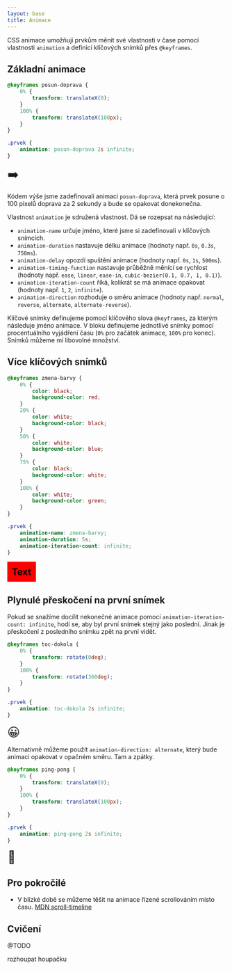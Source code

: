 ```yaml
---
layout: base
title: Animace
---
```


CSS animace umožňují prvkům měnit své vlastnosti v čase pomocí vlastnosti `animation` a definici klíčových snímků přes `@keyframes`.

## Základní animace

```css
@keyframes posun-doprava {
	0% {
		transform: translateX(0);
	}
	100% {
		transform: translateX(100px);
	}
}

.prvek {
	animation: posun-doprava 2s infinite;
}
```

<style>
@keyframes posun-doprava {
	0% {
		transform: translateX(0);
	}
	100% {
		transform: translateX(2em);
	}
}
</style>
<div style="font-size: 2em; animation: posun-doprava 2s infinite;">➡️</div>

Kódem výše jsme zadefinovali animaci `posun-doprava`, která prvek posune o 100 pixelů doprava za 2 sekundy a bude se opakovat donekonečna.

Vlastnost `animation` je sdružená vlastnost. Dá se rozepsat na následující:

- `animation-name` určuje jméno, které jsme si zadefinovali v klíčových snímcích.
- `animation-duration` nastavuje délku animace (hodnoty např. `0s`, `0.3s`, `750ms`).
- `animation-delay` opozdí spuštění animace (hodnoty např. `0s`, `1s`, `500ms`).
- `animation-timing-function` nastavuje průběžně měnící se rychlost (hodnoty např. `ease`, `linear`, `ease-in`, `cubic-bezier(0.1, 0.7, 1, 0.1)`).
- `animation-iteration-count` říká, kolikrát se má animace opakovat (hodnoty např. `1`, `2`, `infinite`).
- `animation-direction` rozhoduje o směru animace (hodnoty např. `normal`, `reverse`, `alternate`, `alternate-reverse`).

Klíčové snímky definujeme pomocí klíčového slova `@keyframes`, za kterým následuje jméno animace. V bloku definujeme jednotlivé snímky pomocí procentuálního vyjádření času (`0%` pro začátek animace, `100%` pro konec). Snímků můžeme mí libovolné množství.

## Více klíčových snímků

```css
@keyframes zmena-barvy {
	0% {
		color: black;
		background-color: red;
	}
	20% {
		color: white;
		background-color: black;
	}
	50% {
		color: white;
		background-color: blue;
	}
	75% {
		color: black;
		background-color: white;
	}
	100% {
		color: white;
		background-color: green;
	}
}

.prvek {
	animation-name: zmena-barvy;
	animation-duration: 5s;
	animation-iteration-count: infinite;
}
```

<style>
@keyframes zmena-barvy {
	0% {
		color: black;
		background-color: red;
	}
	20% {
		color: white;
		background-color: black;
	}
	50% {
		color: white;
		background-color: blue;
	}
	75% {
		color: black;
		background-color: white;
	}
	100% {
		color: white;
		background-color: green;
	}
}
</style>
<div style="font-size: 1.5em; animation: zmena-barvy 5s infinite; display: inline-block; padding: 0.5em; font-weight: bold;">Text</div>

## Plynulé přeskočení na první snímek

Pokud se snažíme docílit nekonečné animace pomocí `animation-iteration-count: infinite`, hodí se, aby byl první snímek stejný jako poslední. Jinak je přeskočení z posledního snímku zpět na první vidět.

```css
@keyframes toc-dokola {
	0% {
		transform: rotate(0deg);
	}
	100% {
		transform: rotate(360deg);
	}
}

.prvek {
	animation: toc-dokola 2s infinite;
}
```

<style>
@keyframes toc-dokola {
	0% {
		transform: rotate(0deg);
	}
	100% {
		transform: rotate(360deg);
	}
}
</style>
<div style="font-size: 2em; animation: toc-dokola 2s infinite; display: inline-block;">😀</div>

Alternativně můžeme použít `animation-direction: alternate`, který bude animaci opakovat v opačném směru. Tam a zpátky.

```css
@keyframes ping-pong {
	0% {
		transform: translateX(0);
	}
	100% {
		transform: translateX(100px);
	}
}

.prvek {
	animation: ping-pong 2s infinite;
}
```

<style>
@keyframes ping-pong {
	0% {
		transform: translateX(0);
	}
	100% {
		transform: translateX(2em);
	}
}
</style>
<div style="font-size: 2em; animation: ping-pong 2s infinite alternate; display: inline-block;">🍄</div>

## Pro pokročilé

- V blízké době se můžeme těšit na animace řízené scrollováním místo času. [MDN scroll-timeline](https://developer.mozilla.org/en-US/docs/Web/CSS/scroll-timeline)

## Cvičení

@TODO

rozhoupat houpačku

